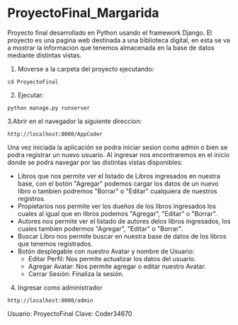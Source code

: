# ProyectoFinal_Margarida
Proyecto final desarrollado en Python usando el framework Django. 
El proyecto es una pagina web destinada a una biblioteca digital, en esta se va a mostrar la informacion que tenemos almacenada en la base de datos mediante distintas vistas.

1. Moverse a la carpeta del proyecto ejecutando:

```
cd ProyectoFinal
```

2. Ejecutar:

```
python manage.py runserver
```
 
3.Abrir en el navegador la siguiente direccion:

 ```
 http://localhost:8000/AppCoder
 ```
 Una vez iniciada la aplicación se podra iniciar sesion como admin o bien se podra registrar un nuevo usuario.
 Al ingresar nos encontraremos en el inicio donde se podra navegar por las distintas vistas disponibles:
 
* Libros que nos permite ver el listado de Libros ingresados en nuestra base, con el botón "Agregar" podemos cargar los datos de un nuevo libro o tambien podremos "Borrar" o "Editar" cualquiera de nuestros registros. 
* Propietarios nos permite ver los dueños de los libros ingresados los cuales al igual que en libros podemos "Agregar", "Editar" o "Borrar".
* Autores nos permite ver el listado de autores delos libros ingresados, los cuales tambien podermos "Agregar", "Editar" o "Borrar".
* Buscar Libro nos permite buscar en nuestra base de datos de los libros que tenemos registrados.
* Botón desplegable con nuestro Avatar y nombre de Usuario:
    - Editar Perfil: Nos permite actualizar los datos del usuario.
    - Agregar Avatar: Nos permite agregar o editar nuestro Avatar.
    - Cerrar Sesión: Finaliza la sesión.
    
4. Ingresar como administrador

 ```
 http://localhost:8000/admin
 ```
Usuario: ProyectoFinal
Clave: Coder34670
